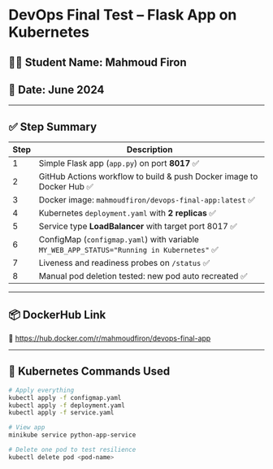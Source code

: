 # DevOps Final Test – Flask App on Kubernetes

## 👨‍💻 Student Name: Mahmoud Firon  
## 📆 Date: June 2024

---

## ✅ Step Summary

| Step | Description |
|------|-------------|
| 1    | Simple Flask app (`app.py`) on port **8017** ✅ |
| 2    | GitHub Actions workflow to build & push Docker image to Docker Hub ✅ |
| 3    | Docker image: `mahmoudfiron/devops-final-app:latest` ✅ |
| 4    | Kubernetes `deployment.yaml` with **2 replicas** ✅ |
| 5    | Service type **LoadBalancer** with target port 8017 ✅ |
| 6    | ConfigMap (`configmap.yaml`) with variable `MY_WEB_APP_STATUS="Running in Kubernetes"` ✅ |
| 7    | Liveness and readiness probes on `/status` ✅ |
| 8    | Manual pod deletion tested: new pod auto recreated ✅ |

---

## 📦 DockerHub Link

🔗 https://hub.docker.com/r/mahmoudfiron/devops-final-app

---

## 📂 Kubernetes Commands Used

```bash
# Apply everything
kubectl apply -f configmap.yaml
kubectl apply -f deployment.yaml
kubectl apply -f service.yaml

# View app
minikube service python-app-service

# Delete one pod to test resilience
kubectl delete pod <pod-name>
